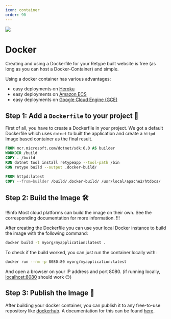 ```yaml
---
icon: container
order: 90
---
```


![](/static/headers/hosting_github-pages.png)

# Docker

Creating and using a Dockerfile for your Retype built website is free (as long as you can host a Docker-Container) and simple.

Using a docker container has various advantages:

- easy deployments on [Heroku](https://devcenter.heroku.com/categories/deploying-with-docker)
- easy deployments on [Amazon ECS](https://docs.docker.com/cloud/ecs-integration/)
- easy deployments on [Google Cloud Engine (GCE)](https://cloud.google.com/compute/docs/containers)

## Step 1: Add a `Dockerfile` to your project :open_file_folder:

First of all, you have to create a Dockerfile in your project.
We got a default Dockerfile which uses `dotnet` to built the application and create a `httpd` Image based container as the final result.

```dockerfile # Dockerfile
FROM mcr.microsoft.com/dotnet/sdk:6.0 AS builder
WORKDIR /build
COPY . /build
RUN dotnet tool install retypeapp --tool-path /bin
RUN retype build --output .docker-build/

FROM httpd:latest
COPY --from=builder /build/.docker-build/ /usr/local/apache2/htdocs/
```

## Step 2: Build the Image :hammer_and_wrench:

!!!info
Most cloud platforms can build the image on their own. See the corresponding documentation for more information.
!!!

After creating the Dockerfile you can use your local Docker instance to build the image with the following command:

```bash #
docker build -t myorg/myapplication:latest .
```

To check if the build worked, you can just run the container locally with:

```bash #
docker run --rm -p 8080:80 myorg/myapplication:latest
```

And open a browser on your IP address and port 8080. (if running locally, [localhost:8080](http://localhost:8080) should work :smirk:)

## Step 3: Publish the Image :ship:

After building your docker container, you can publish it to any free-to-use repository like [dockerhub](https://dockerhub.com/).
A documentation for this can be found [here](https://docs.docker.com/docker-hub/).
